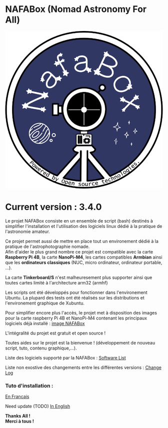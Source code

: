 # NAFABox (Nomad Astronomy For All)

<p align="center">
  <img src="https://github.com/Patrick-81/NAFABox/blob/master/doc/logo.png"?raw=true" alt="NAFABox Logo"/>
</p>

# Current version : **3.4.0**

Le projet NAFABox consiste en un ensemble de script (bash) destinés à simplifier l'installation et l'utilisation des logiciels linux dédié à la pratique de l'astronomie amateur.   
                                                                                                        
Ce projet permet aussi de mettre en place tout un environement dédié à la pratique de l'astrophotographie nomade.   
Afin d'aider le plus grand nombre ce projet est compatible avec la carte __Raspberry Pi 4B__, la carte __NanoPi-M4__, les cartes compatibles __Armbian__ ainsi que les __ordinateurs classiques__ (NUC, micro ordinateur, ordinateur portable, ...).    

La carte __Tinkerboard/S__ n'est malheuresement plus supporter ainsi que toutes cartes limité à l'architecture arm32 (armhf)
                                                                                                        
Les scripts ont été développés pour fonctionner dans l'environement Ubuntu. La plupard des tests ont été réalisés sur les distributions et l'environement graphique de Xubuntu.    

                                                                                                        
Pour simplifier encore plus l'accès, le projet met à disposition des images pour la carte raspberry Pi 4B et NanoPi-M4 contenant les principaux logiciels déjà installé : [image NAFABox](https://github.com/Patrick-81/NAFABox/blob/master/doc/image_install.md)    

                                                                                                        
L'intégralité du projet est gratuit et open source !    
                                                                                                        
                                                                                                        

Toutes aides sur le projet est la bienvenue ! (développement de nouveau script, tuto, contenu graphique,...).    


Liste des logiciels supporté par la NAFABox :
[Software List](https://github.com/Patrick-81/NAFABox/blob/master/doc/Software.md)   

Liste non exostive des changements entre les différentes versions :
[Change Log](https://github.com/Patrick-81/NAFABox/blob/master/doc/ChangeLog.md)    

### Tuto d'installation :

[En Francais](https://github.com/Patrick-81/NAFABox/blob/master/doc/README_FR.md)    

Need update (TODO) 
[In English](https://github.com/Patrick-81/NAFABox/blob/master/doc/README_EN.md)    
                                                                                                        
                                                                                                        

**Thanks All !**   
**Merci à tous !**   
